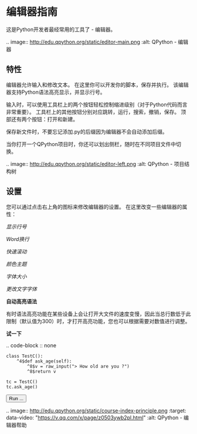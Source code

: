 编辑器指南
==============
这是Python开发者最经常用的工具了 - 编辑器。

.. image:: http://edu.qpython.org/static/editor-main.png
    :alt: QPython - 编辑器


特性
---------
编辑器允许输入和修改文本。 在这里你可以开发你的脚本，保存并执行。 该编辑器支持Python语法高亮显示，并显示行号。

输入时，可以使用工具栏上的两个按钮轻松控制缩进级别（对于Python代码而言非常重要）。
工具栏上的其他按钮分别对应跳转，运行，搜索，撤销，保存。 顶部还有两个按钮：打开和新建。

保存新文件时，不要忘记添加.py的后缀因为编辑器不会自动添加后缀。

当你打开一个QPython项目时，你还可以划出侧栏，随时在不同项目文件中切换。

.. image:: http://edu.qpython.org/static/editor-left.png
    :alt: QPython - 项目结构树


设置
-------
您可以通过点击右上角的图标来修改编辑器的设置。 在这里改变一些编辑器的属性：

*显示行号*

*Word换行*

*快速滚动*

*颜色主题*

*字体大小*

*更改文字字体*

**自动高亮语法**

有时语法高亮功能在某些设备上会让打开大文件的速度变慢，因此当总行数低于此限制（默认值为300）时，才打开高亮功能，您也可以根据需要对数值进行调整。

**试一下**

..  code-block :: none

    class TestC():
        ^4$def ask_age(self):
            ^8$v = raw_input("> How old are you ?")
            ^8$return v

    tc = TestC()
    tc.ask_age()

<button>Run ...</button>

.. image:: http://edu.qpython.org/static/course-index-principle.png
    :target: data-video: "https://v.qq.com/x/page/z0503ywb2pl.html"
    :alt: QPython - 编辑器帮助
